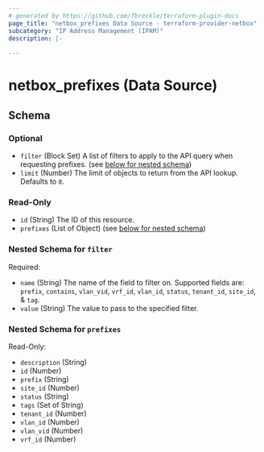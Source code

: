 ```yaml
---
# generated by https://github.com/fbreckle/terraform-plugin-docs
page_title: "netbox_prefixes Data Source - terraform-provider-netbox"
subcategory: "IP Address Management (IPAM)"
description: |-
  
---
```


# netbox_prefixes (Data Source)





<!-- schema generated by tfplugindocs -->
## Schema

### Optional

- `filter` (Block Set) A list of filters to apply to the API query when requesting prefixes. (see [below for nested schema](#nestedblock--filter))
- `limit` (Number) The limit of objects to return from the API lookup. Defaults to `0`.

### Read-Only

- `id` (String) The ID of this resource.
- `prefixes` (List of Object) (see [below for nested schema](#nestedatt--prefixes))

<a id="nestedblock--filter"></a>
### Nested Schema for `filter`

Required:

- `name` (String) The name of the field to filter on. Supported fields are: `prefix`, `contains`, `vlan_vid`, `vrf_id`, `vlan_id`, `status`, `tenant_id`, `site_id`, & `tag`.
- `value` (String) The value to pass to the specified filter.


<a id="nestedatt--prefixes"></a>
### Nested Schema for `prefixes`

Read-Only:

- `description` (String)
- `id` (Number)
- `prefix` (String)
- `site_id` (Number)
- `status` (String)
- `tags` (Set of String)
- `tenant_id` (Number)
- `vlan_id` (Number)
- `vlan_vid` (Number)
- `vrf_id` (Number)


